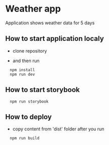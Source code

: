 # Weather app

Application shows weather data for 5 days

## How to start application localy

- clone repository

- and then run

```
  npm install
  npm run dev
```

## How to start storybook

```
  npm run storybook
```

## How to deploy

- copy content from 'dist' folder after you run

```
  npm run build
```
